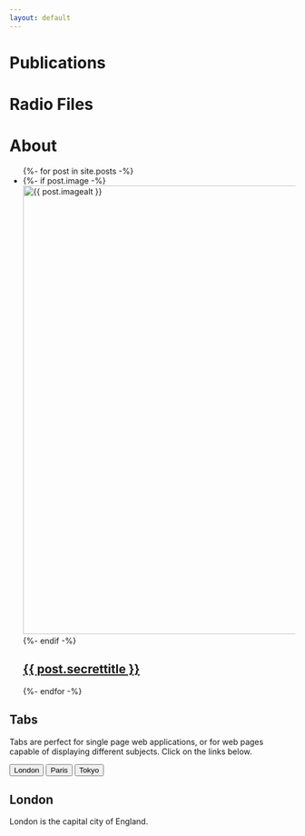 ```yaml
---
layout: default
---
```

<div class="inline">
  <h1 class="postborder">
      Publications
  </h1>
  <h1 class="postborder">
      Radio Files
  </h1>
  <h1 class="postborder">
      About
  </h1>
</div>
<ul class="list-1">
  {%- for post in site.posts -%}
    <li>
      {%- if post.image -%}
        <a href="{{ post.url | relative_url }}">
          <img src="{{- post.image | relative_url -}}" 
               alt="{{ post.imagealt }}" 
               width="790"
          >
        </a>
      {%- endif -%}
        <a href="{{ post.url | relative_url }}">
            <h2 class="postborder hoverbold">
                {{ post.secrettitle }}
            </h2>
        </a>
    </li>
  {%- endfor -%}
</ul>

<div class="w3-container">
  <h2>Tabs</h2>
  <p>Tabs are perfect for single page web applications, or for web pages capable of displaying different subjects. Click on the links below.</p>
</div>

<div>
  <button onclick="openCity('London')">London</button>
  <button onclick="openCity('Paris')">Paris</button>
  <button onclick="openCity('Tokyo')">Tokyo</button>
</div>

<div id="London">
  <h2>London</h2>
  <p>London is the capital city of England.</p>
</div>

<div id="Paris" style="display:none">
  <h2>Paris</h2>
  <p>Paris is the capital of France.</p> 
</div>

<div id="Tokyo" style="display:none">
  <h2>Tokyo</h2>
  <p>Tokyo is the capital of Japan.</p>
</div>

<script>
function openCity(cityName) {
  var i;
  var x = document.getElementsByClassName("city");
  for (i = 0; i < x.length; i++) {
    x[i].style.display = "none";  
  }
  document.getElementById(cityName).style.display = "block";  
}
</script>